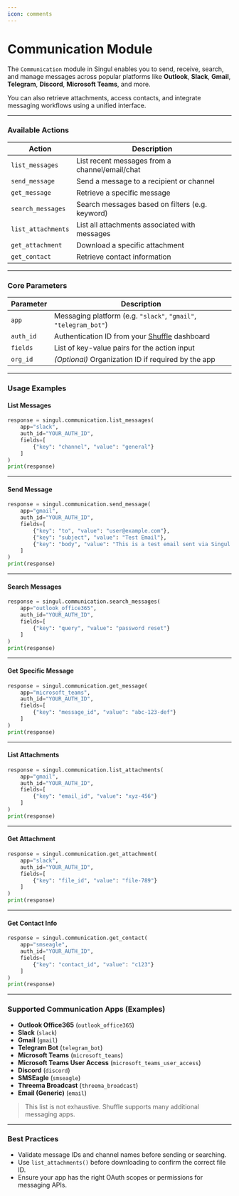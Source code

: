 ```yaml
---
icon: comments
---
```


# Communication Module

The `Communication` module in Singul enables you to send, receive, search, and manage messages across popular platforms like **Outlook**, **Slack**, **Gmail**, **Telegram**, **Discord**, **Microsoft Teams**, and more.

You can also retrieve attachments, access contacts, and integrate messaging workflows using a unified interface.

***

### Available Actions

| Action             | Description                                     |
| ------------------ | ----------------------------------------------- |
| `list_messages`    | List recent messages from a channel/email/chat  |
| `send_message`     | Send a message to a recipient or channel        |
| `get_message`      | Retrieve a specific message                     |
| `search_messages`  | Search messages based on filters (e.g. keyword) |
| `list_attachments` | List all attachments associated with messages   |
| `get_attachment`   | Download a specific attachment                  |
| `get_contact`      | Retrieve contact information                    |

***

### Core Parameters

| Parameter | Description                                                           |
| --------- | --------------------------------------------------------------------- |
| `app`     | Messaging platform (e.g. `"slack"`, `"gmail"`, `"telegram_bot"`)      |
| `auth_id` | Authentication ID from your [Shuffle](https://shuffler.io/) dashboard |
| `fields`  | List of key-value pairs for the action input                          |
| `org_id`  | _(Optional)_ Organization ID if required by the app                   |

***

### Usage Examples

#### List Messages

```python
response = singul.communication.list_messages(
    app="slack",
    auth_id="YOUR_AUTH_ID",
    fields=[
        {"key": "channel", "value": "general"}
    ]
)
print(response)
```

***

#### Send Message

```python
response = singul.communication.send_message(
    app="gmail",
    auth_id="YOUR_AUTH_ID",
    fields=[
        {"key": "to", "value": "user@example.com"},
        {"key": "subject", "value": "Test Email"},
        {"key": "body", "value": "This is a test email sent via Singul."}
    ]
)
print(response)
```

***

#### Search Messages

```python
response = singul.communication.search_messages(
    app="outlook_office365",
    auth_id="YOUR_AUTH_ID",
    fields=[
        {"key": "query", "value": "password reset"}
    ]
)
print(response)
```

***

#### Get Specific Message

```python
response = singul.communication.get_message(
    app="microsoft_teams",
    auth_id="YOUR_AUTH_ID",
    fields=[
        {"key": "message_id", "value": "abc-123-def"}
    ]
)
print(response)
```

***

#### List Attachments

```python
response = singul.communication.list_attachments(
    app="gmail",
    auth_id="YOUR_AUTH_ID",
    fields=[
        {"key": "email_id", "value": "xyz-456"}
    ]
)
print(response)
```

***

#### Get Attachment

```python
response = singul.communication.get_attachment(
    app="slack",
    auth_id="YOUR_AUTH_ID",
    fields=[
        {"key": "file_id", "value": "file-789"}
    ]
)
print(response)
```

***

#### Get Contact Info

```python
response = singul.communication.get_contact(
    app="smseagle",
    auth_id="YOUR_AUTH_ID",
    fields=[
        {"key": "contact_id", "value": "c123"}
    ]
)
print(response)
```

***

### Supported Communication Apps (Examples)

* **Outlook Office365** (`outlook_office365`)
* **Slack** (`slack`)
* **Gmail** (`gmail`)
* **Telegram Bot** (`telegram_bot`)
* **Microsoft Teams** (`microsoft_teams`)
* **Microsoft Teams User Access** (`microsoft_teams_user_access`)
* **Discord** (`discord`)
* **SMSEagle** (`smseagle`)
* **Threema Broadcast** (`threema_broadcast`)
* **Email (Generic)** (`email`)

> This list is not exhaustive. Shuffle supports many additional messaging apps.

***

### Best Practices

* Validate message IDs and channel names before sending or searching.
* Use `list_attachments()` before downloading to confirm the correct file ID.
* Ensure your app has the right OAuth scopes or permissions for messaging APIs.
